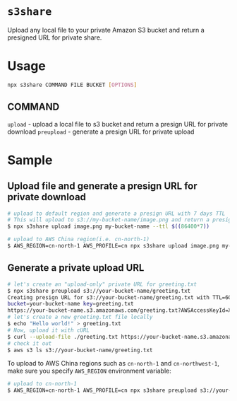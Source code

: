 # `s3share`

Upload any local file to your private Amazon S3 bucket and return a presigned URL for private share.

# Usage

```sh
npx s3share COMMAND FILE BUCKET [OPTIONS]
```
## COMMAND

`upload` - upload a local file to s3 bucket and return a presign URL for private download
`preupload` - generate a presign URL for private upload


# Sample

## Upload file and generate a presign URL for private download

```sh
# upload to default region and generate a presign URL with 7 days TTL
# This will upload to s3://my-bucket-name/image.png and return a presign URL for download
$ npx s3share upload image.png my-bucket-name --ttl $((86400*7))

# upload to AWS China region(i.e. cn-north-1)
$ AWS_REGION=cn-north-1 AWS_PROFILE=cn npx s3share upload image.png my-bucket-name
```

## Generate a private upload URL


```sh
# let's create an "upload-only" private URL for greeting.txt
$ npx s3share preupload s3://your-bucket-name/greeting.txt
Creating presign URL for s3://your-bucket-name/greeting.txt with TTL=604800s
bucket=your-bucket-name key=greeting.txt
https://your-bucket-name.s3.amazonaws.com/greeting.txt?AWSAccessKeyId=XXXXXXXXXXXX&Expires=1614859590&Signature=RANDOMSTRING
# let's create a new greeting.txt file locally
$ echo "Hello world!" > greeting.txt
# Now, upload it with cURL
$ curl --upload-file ./greeting.txt https://your-bucket-name.s3.amazonaws.com/greeting.txt?AWSAccessKeyId=XXXXXXXXXXXX&Expires=1614859590&Signature=RANDOMSTRING
# check it out 
$ aws s3 ls s3://your-bucket-name/greeting.txt
```

To upload to AWS China regions such as `cn-north-1` and `cn-northwest-1`, make sure you specify `AWS_REGION` environment variable:

```sh
# upload to cn-north-1
$ AWS_REGION=cn-north-1 AWS_PROFILE=cn npx s3share preupload s3://your-bucket-in-china-region/greeting.txt
```
